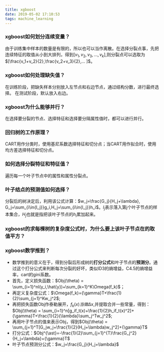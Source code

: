 ```yaml
---
title: xgboost
date: 2019-05-02 17:10:53
tags: machine_learning
---
```


### xgboost如何划分连续变量？
由于训练集中样本的数量是有限的，所以也可以当作离散。在选择分裂点事，先把连续特征的取值从小到大排列，得到$[v_1,v_2,v_3,...,v_k]$,则分裂点可以选取为$[\frac{v_1+v_2}{2},\frac{v_2+v_3}{2},... ]$。
### xgboost如何处理缺失值？
在训练阶段，把缺失样本分别放入左节点和右边节点，通过结构分数，进行最终选择。
在测试阶段，默认放入右边。
### xgboost为什么能够并行？
在选择要分裂的节点、选择特征和选择要分隔属性值时，都可以进行并行。
### 回归树的工作原理？
CART用作分类时，使用基尼系数选择特征和切分点；当CART用作拟合时，使用均方差选择特征和切分点。

### 如何选择分裂特征和特征值？
遍历每一个叶子节点中的属性和属性分裂点。

### 叶子结点的预测值如何选择？
分裂后的树决定后，利用该公式计算：$w_j=\frac{G_j}{H_j+\lambda}, G_j=\sum_{i\in{I_j}}g_i,H_j=\sum_{i\in{I_j}}h_i$。$I_j$表示落入第j个叶子节点的样本集合，$H_j$也就是指把该叶子节点的$h_i$累加起来。

### xgboost的求每棵树的复杂度公式时，为什么要上该叶子节点在的取值平方？

### xgboost数学推到？
- 数学推到的意义在于，得到分裂后形成树的**打分公式**和叶子节点的**预测分**。通过这个打分公式来判断每次分裂的好坏，类似ID3的熵增益，C4.5的熵增益率，cart的gini系数。
- 首先，定义损失函数：$Obj(\theta) = \sum_{i=1}^nl(y_i,\hat{y})+\sum_{k=1}^K\Omega(f_k)$；
- 再定义复杂度公式：$\Omega(f_k)={\gamma}T+\frac{1}{2}\sum_{j=1}^Kw_j^2$;
- 再把损失函数Obj作泰勒展开，$f_k(x)当做{\Delta}x$,并提取合并一些常量，得到：$Obj(\theta) = \sum_{i=1}^n[g_if_t(x)+\frac{1}{2}h_if_t(x)^2]+{\gamma}T+\frac{1}{2}{\lambda}\sum_j^Tw_j^2$;
- 再用叶子节点的值来表示Obj，得到$Obj(\theta) = \sum_{j=1}^T[G_jw_j+\frac{1}{2}(H_j+\lambda)w_j^2]+{\gamma}T$
- 打分公式：$Obj^{\ast}=-\frac{1}{2}\sum_{j=1}^{T}\frac{G_j^2}{H_j+\lambda}+{\gamma}T$
- 叶子节点预测分公式：$w_j=\frac{G_j}{H_j+\lambda}$


